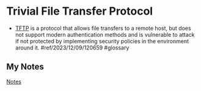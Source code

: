 # Trivial File Transfer Protocol
- [TFTP](tftp.md) is a protocol that allows file transfers to a remote host, but does not support modern authentication methods and is vulnerable to attack if not protected by implementing security policies in the environment around it. #ref/2023/12/09/120659 #glossary 
## My Notes
[Notes](mynotes/trivial-file-transfer-protocol-notes.md)
